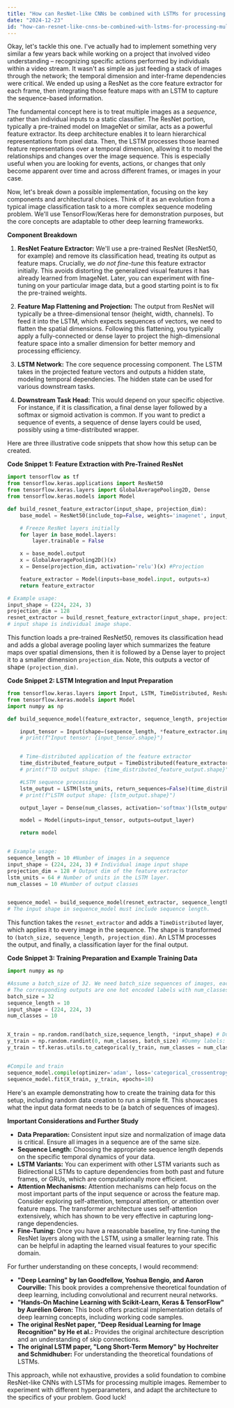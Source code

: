 ```yaml
---
title: "How can ResNet-like CNNs be combined with LSTMs for processing multiple images?"
date: "2024-12-23"
id: "how-can-resnet-like-cnns-be-combined-with-lstms-for-processing-multiple-images"
---
```


Okay, let's tackle this one. I've actually had to implement something very similar a few years back while working on a project that involved video understanding – recognizing specific actions performed by individuals within a video stream. It wasn't as simple as just feeding a stack of images through the network; the temporal dimension and inter-frame dependencies were critical. We ended up using a ResNet as the core feature extractor for each frame, then integrating those feature maps with an LSTM to capture the sequence-based information.

The fundamental concept here is to treat multiple images as a *sequence*, rather than individual inputs to a static classifier. The ResNet portion, typically a pre-trained model on ImageNet or similar, acts as a powerful feature extractor. Its deep architecture enables it to learn hierarchical representations from pixel data. Then, the LSTM processes those learned feature representations over a temporal dimension, allowing it to model the relationships and changes over the image sequence. This is especially useful when you are looking for events, actions, or changes that only become apparent over time and across different frames, or images in your case.

Now, let's break down a possible implementation, focusing on the key components and architectural choices. Think of it as an evolution from a typical image classification task to a more complex sequence modeling problem. We'll use TensorFlow/Keras here for demonstration purposes, but the core concepts are adaptable to other deep learning frameworks.

**Component Breakdown**

1.  **ResNet Feature Extractor:** We'll use a pre-trained ResNet (ResNet50, for example) and remove its classification head, treating its output as feature maps. Crucially, we *do not fine-tune* this feature extractor initially. This avoids distorting the generalized visual features it has already learned from ImageNet. Later, you can experiment with fine-tuning on your particular image data, but a good starting point is to fix the pre-trained weights.

2.  **Feature Map Flattening and Projection:** The output from ResNet will typically be a three-dimensional tensor (height, width, channels). To feed it into the LSTM, which expects sequences of vectors, we need to flatten the spatial dimensions. Following this flattening, you typically apply a fully-connected or dense layer to project the high-dimensional feature space into a smaller dimension for better memory and processing efficiency.

3.  **LSTM Network:** The core sequence processing component. The LSTM takes in the projected feature vectors and outputs a hidden state, modeling temporal dependencies. The hidden state can be used for various downstream tasks.

4.  **Downstream Task Head:** This would depend on your specific objective. For instance, if it is classification, a final dense layer followed by a softmax or sigmoid activation is common. If you want to predict a sequence of events, a sequence of dense layers could be used, possibly using a time-distributed wrapper.

Here are three illustrative code snippets that show how this setup can be created.

**Code Snippet 1: Feature Extraction with Pre-Trained ResNet**

```python
import tensorflow as tf
from tensorflow.keras.applications import ResNet50
from tensorflow.keras.layers import GlobalAveragePooling2D, Dense
from tensorflow.keras.models import Model

def build_resnet_feature_extractor(input_shape, projection_dim):
    base_model = ResNet50(include_top=False, weights='imagenet', input_shape=input_shape)

    # Freeze ResNet layers initially
    for layer in base_model.layers:
        layer.trainable = False

    x = base_model.output
    x = GlobalAveragePooling2D()(x)
    x = Dense(projection_dim, activation='relu')(x) #Projection

    feature_extractor = Model(inputs=base_model.input, outputs=x)
    return feature_extractor

# Example usage:
input_shape = (224, 224, 3)
projection_dim = 128
resnet_extractor = build_resnet_feature_extractor(input_shape, projection_dim)
# input shape is individual image shape.
```

This function loads a pre-trained ResNet50, removes its classification head and adds a global average pooling layer which summarizes the feature maps over spatial dimensions, then it is followed by a Dense layer to project it to a smaller dimension `projection_dim`. Note, this outputs a vector of shape `(projection_dim)`.

**Code Snippet 2: LSTM Integration and Input Preparation**

```python
from tensorflow.keras.layers import Input, LSTM, TimeDistributed, Reshape
from tensorflow.keras.models import Model
import numpy as np

def build_sequence_model(feature_extractor, sequence_length, projection_dim, lstm_units, num_classes):

    input_tensor = Input(shape=(sequence_length, *feature_extractor.input_shape[1:]))  # Correct shape
    # print(f"Input tensor: {input_tensor.shape}")


    # Time-distributed application of the feature extractor
    time_distributed_feature_output = TimeDistributed(feature_extractor)(input_tensor)
    # print(f"TD output shape: {time_distributed_feature_output.shape}")

    #LSTM sequence processing
    lstm_output = LSTM(lstm_units, return_sequences=False)(time_distributed_feature_output)
    # print(f"LSTM output shape: {lstm_output.shape}")

    output_layer = Dense(num_classes, activation='softmax')(lstm_output) #Example, classification layer

    model = Model(inputs=input_tensor, outputs=output_layer)

    return model


# Example usage:
sequence_length = 10 #Number of images in a sequence
input_shape = (224, 224, 3) # Individual image input shape
projection_dim = 128 # Output dim of the feature extractor
lstm_units = 64 # Number of units in the LSTM layer.
num_classes = 10 #Number of output classes


sequence_model = build_sequence_model(resnet_extractor, sequence_length, projection_dim, lstm_units, num_classes)
# The input shape in sequence_model must include sequence length.
```

This function takes the `resnet_extractor` and adds a `TimeDistributed` layer, which applies it to every image in the sequence. The shape is transformed to `(batch_size, sequence_length, projection_dim)`. An LSTM processes the output, and finally, a classification layer for the final output.

**Code Snippet 3: Training Preparation and Example Training Data**

```python
import numpy as np

#Assume a batch_size of 32. We need batch_size sequences of images, each of length sequence_length, and each image is (224,224,3).
# The corresponding outputs are one hot encoded labels with num_classes
batch_size = 32
sequence_length = 10
input_shape = (224, 224, 3)
num_classes = 10


X_train = np.random.rand(batch_size,sequence_length, *input_shape) # Dummy data: batch_size sequences of images
y_train = np.random.randint(0, num_classes, batch_size) #Dummy labels: batch_size output labels
y_train = tf.keras.utils.to_categorical(y_train, num_classes = num_classes) #Convert to one hot encoded.


#Compile and train
sequence_model.compile(optimizer='adam', loss='categorical_crossentropy', metrics=['accuracy'])
sequence_model.fit(X_train, y_train, epochs=10)

```

Here's an example demonstrating how to create the training data for this setup, including random data creation to run a simple fit. This showcases what the input data format needs to be (a batch of sequences of images).

**Important Considerations and Further Study**

*   **Data Preparation:** Consistent input size and normalization of image data is critical. Ensure all images in a sequence are of the same size.
*   **Sequence Length:** Choosing the appropriate sequence length depends on the specific temporal dynamics of your data.
*   **LSTM Variants:** You can experiment with other LSTM variants such as Bidirectional LSTMs to capture dependencies from both past and future frames, or GRUs, which are computationally more efficient.
*   **Attention Mechanisms:** Attention mechanisms can help focus on the most important parts of the input sequence or across the feature map. Consider exploring self-attention, temporal attention, or attention over feature maps. The transformer architecture uses self-attention extensively, which has shown to be very effective in capturing long-range dependencies.
*   **Fine-Tuning:** Once you have a reasonable baseline, try fine-tuning the ResNet layers along with the LSTM, using a smaller learning rate. This can be helpful in adapting the learned visual features to your specific domain.

For further understanding on these concepts, I would recommend:

*   **"Deep Learning" by Ian Goodfellow, Yoshua Bengio, and Aaron Courville:** This book provides a comprehensive theoretical foundation of deep learning, including convolutional and recurrent neural networks.
*   **"Hands-On Machine Learning with Scikit-Learn, Keras & TensorFlow" by Aurélien Géron:** This book offers practical implementation details of deep learning concepts, including working code samples.
*   **The original ResNet paper, "Deep Residual Learning for Image Recognition" by He et al.:** Provides the original architecture description and an understanding of skip connections.
*   **The original LSTM paper, "Long Short-Term Memory" by Hochreiter and Schmidhuber:** For understanding the theoretical foundations of LSTMs.

This approach, while not exhaustive, provides a solid foundation to combine ResNet-like CNNs with LSTMs for processing multiple images. Remember to experiment with different hyperparameters, and adapt the architecture to the specifics of your problem. Good luck!

